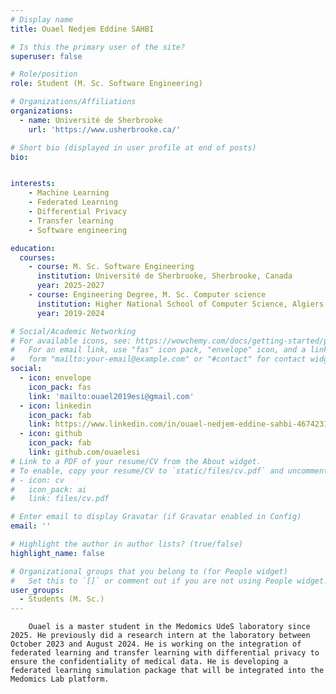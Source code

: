 ```yaml
---
# Display name
title: Ouael Nedjem Eddine SAHBI

# Is this the primary user of the site?
superuser: false

# Role/position
role: Student (M. Sc. Software Engineering)

# Organizations/Affiliations
organizations:
  - name: Université de Sherbrooke
    url: 'https://www.usherbrooke.ca/'

# Short bio (displayed in user profile at end of posts)
bio: 


interests:
    - Machine Learning
    - Federated Learning
    - Differential Privacy
    - Transfer learning
    - Software engineering

education:
  courses:
    - course: M. Sc. Software Engineering
      institution: Université de Sherbrooke, Sherbrooke, Canada
      year: 2025-2027
    - course: Engineering Degree, M. Sc. Computer science
      institution: Higher National School of Computer Science, Algiers, Algeria
      year: 2019-2024

# Social/Academic Networking
# For available icons, see: https://wowchemy.com/docs/getting-started/page-builder/#icons
#   For an email link, use "fas" icon pack, "envelope" icon, and a link in the
#   form "mailto:your-email@example.com" or "#contact" for contact widget.
social:
  - icon: envelope
    icon_pack: fas
    link: 'mailto:ouael2019esi@gmail.com'
  - icon: linkedin
    icon_pack: fab
    link: https://www.linkedin.com/in/ouael-nedjem-eddine-sahbi-4674231b3?utm_source=share&utm_campaign=share_via&utm_content=profile&utm_medium=ios_app
  - icon: github
    icon_pack: fab
    link: github.com/ouaelesi
# Link to a PDF of your resume/CV from the About widget.
# To enable, copy your resume/CV to `static/files/cv.pdf` and uncomment the lines below.
# - icon: cv
#   icon_pack: ai
#   link: files/cv.pdf

# Enter email to display Gravatar (if Gravatar enabled in Config)
email: ''

# Highlight the author in author lists? (true/false)
highlight_name: false

# Organizational groups that you belong to (for People widget)
#   Set this to `[]` or comment out if you are not using People widget.
user_groups:
  - Students (M. Sc.)
---
```


        Ouael is a master student in the Medomics UdeS laboratory since 2025. He previously did a research intern at the laboratory between October 2023 and August 2024. He is working on the integration of federated learning and transfer learning with differential privacy to ensure the confidentiality of medical data. He is developing a federated learning simulation package that will be integrated into the Medomics Lab platform.
